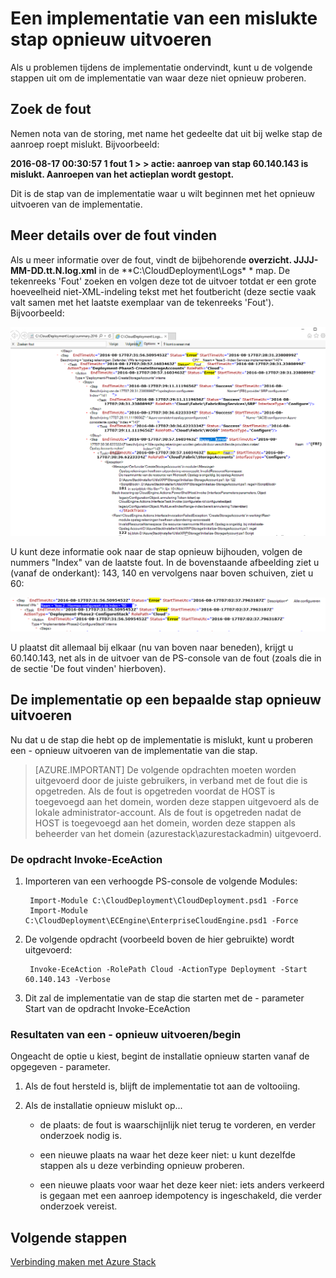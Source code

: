 <properties
    pageTitle="Een implementatie van een mislukte stap opnieuw uitvoeren | Microsoft Azure"
    description="Als u problemen tijdens de implementatie ondervindt, kunt u de volgende stappen uit om de implementatie van waar deze niet opnieuw proberen."
    services="azure-stack"
    documentationCenter=""
    authors="ErikjeMS"
    manager="byronr"
    editor=""/>

<tags
    ms.service="azure-stack"
    ms.workload="na"
    ms.tgt_pltfrm="na"
    ms.devlang="na"
    ms.topic="get-started-article"
    ms.date="09/26/2016"
    ms.author="erikje"/>
    
# <a name="rerun-a-deployment-from-a-failed-step"></a>Een implementatie van een mislukte stap opnieuw uitvoeren
  
Als u problemen tijdens de implementatie ondervindt, kunt u de volgende stappen uit om de implementatie van waar deze niet opnieuw proberen.

## <a name="find-the-failure"></a>Zoek de fout

Nemen nota van de storing, met name het gedeelte dat uit bij welke stap de aanroep roept mislukt. Bijvoorbeeld:

**2016-08-17 00:30:57 1 fout 1 > > actie: aanroep van stap 60.140.143 is mislukt. Aanroepen van het actieplan wordt gestopt.**

Dit is de stap van de implementatie waar u wilt beginnen met het opnieuw uitvoeren van de implementatie.

## <a name="find-more-detail-on-the-failure"></a>Meer details over de fout vinden

Als u meer informatie over de fout, vindt de bijbehorende **overzicht. JJJJ-MM-DD.tt.N.log.xml** in de **C:\CloudDeployment\Logs\* * map.
De tekenreeks 'Fout' zoeken en volgen deze tot de uitvoer totdat er een grote hoeveelheid niet-XML-indeling tekst met het foutbericht (deze sectie vaak valt samen met het laatste exemplaar van de tekenreeks 'Fout'). Bijvoorbeeld:

![Voorbeeld van fout](media/azure-stack-rerun-deploy/image01.png)

U kunt deze informatie ook naar de stap opnieuw bijhouden, volgen de nummers "Index" van de laatste fout. In de bovenstaande afbeelding ziet u (vanaf de onderkant): 143, 140 en vervolgens naar boven schuiven, ziet u 60:

![Voorbeeld van fout](media/azure-stack-rerun-deploy/image02.png)

U plaatst dit allemaal bij elkaar (nu van boven naar beneden), krijgt u 60.140.143, net als in de uitvoer van de PS-console van de fout (zoals die in de sectie 'De fout vinden' hierboven).

## <a name="rerun-the-deployment-at-a-specific-step"></a>De implementatie op een bepaalde stap opnieuw uitvoeren

Nu dat u de stap die hebt op de implementatie is mislukt, kunt u proberen een - opnieuw uitvoeren van de implementatie van die stap.

> [AZURE.IMPORTANT] De volgende opdrachten moeten worden uitgevoerd door de juiste gebruikers, in verband met de fout die is opgetreden. Als de fout is opgetreden voordat de HOST is toegevoegd aan het domein, worden deze stappen uitgevoerd als de lokale administrator-account. Als de fout is opgetreden nadat de HOST is toegevoegd aan het domein, worden deze stappen als beheerder van het domein (azurestack\azurestackadmin) uitgevoerd.

### <a name="execute-the-invoke-eceaction-command"></a>De opdracht Invoke-EceAction

1. Importeren van een verhoogde PS-console de volgende Modules:

        Import-Module C:\CloudDeployment\CloudDeployment.psd1 -Force
        Import-Module C:\CloudDeployment\ECEngine\EnterpriseCloudEngine.psd1 -Force 

2. De volgende opdracht (voorbeeld boven de hier gebruikte) wordt uitgevoerd:

        Invoke-EceAction -RolePath Cloud -ActionType Deployment -Start 60.140.143 -Verbose

3.  Dit zal de implementatie van de stap die starten met de - parameter Start van de opdracht Invoke-EceAction

### <a name="results-of-a--rerun-start"></a>Resultaten van een - opnieuw uitvoeren/begin

Ongeacht de optie u kiest, begint de installatie opnieuw starten vanaf de opgegeven - parameter.

1.  Als de fout hersteld is, blijft de implementatie tot aan de voltooiing.

2.  Als de installatie opnieuw mislukt op...
    
    - de plaats: de fout is waarschijnlijk niet terug te vorderen, en verder onderzoek nodig is.

    - een nieuwe plaats na waar het deze keer niet: u kunt dezelfde stappen als u deze verbinding opnieuw proberen.

    - een nieuwe plaats voor waar het deze keer niet: iets anders verkeerd is gegaan met een aanroep idempotency is ingeschakeld, die verder onderzoek vereist.

## <a name="next-steps"></a>Volgende stappen

[Verbinding maken met Azure Stack](azure-stack-connect-azure-stack.md)







